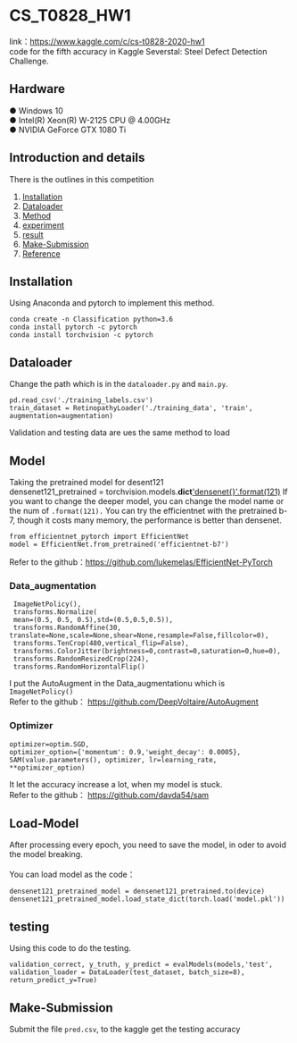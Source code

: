 # CS_T0828_HW1
link：https://www.kaggle.com/c/cs-t0828-2020-hw1 <br>
code for the fifth accuracy in Kaggle Severstal: Steel Defect Detection Challenge.

## Hardware
● Windows 10 <br>
● Intel(R) Xeon(R) W-2125 CPU @ 4.00GHz <br>
● NVIDIA GeForce GTX 1080 Ti <br>

## Introduction and details
There is the outlines in this competition <br>
1. [Installation](#Installation) <br>
2. [Dataloader](#Dataloader) <br>
3. [Method](#Model) <br>
4. [experiment](#experiment) <br>
5. [result](#result) <br>
6. [Make-Submission](#Make-Submission) <br>
7. [Reference](#Reference) <br>

## Installation
Using Anaconda and pytorch to implement this method.

    conda create -n Classification python=3.6
    conda install pytorch -c pytorch
    conda install torchvision -c pytorch

## Dataloader
Change the path which is in the `dataloader.py` and `main.py`.
    
    pd.read_csv('./training_labels.csv')
    train_dataset = RetinopathyLoader('./training_data', 'train', augmentation=augmentation)
Validation and testing data are ues the same method to load <br>

## Model
Taking the pretrained model for desent121 <br>
densenet121_pretrained = torchvision.models.__dict__['densenet{}'.format(121)](pretrained=True)
If you want to change the deeper model, you can change the model name or the num of `.format(121).`
You can try the efficientnet with the pretrained b-7, though it costs many memory, the performance is better than densenet.

    from efficientnet_pytorch import EfficientNet
    model = EfficientNet.from_pretrained('efficientnet-b7')
Refer to the github：https://github.com/lukemelas/EfficientNet-PyTorch <br>

### Data_augmentation
     ImageNetPolicy(),
     transforms.Normalize(
     mean=(0.5, 0.5, 0.5),std=(0.5,0.5,0.5)),
     transforms.RandomAffine(30, translate=None,scale=None,shear=None,resample=False,fillcolor=0),
     transforms.TenCrop(480,vertical_flip=False),
     transforms.ColorJitter(brightness=0,contrast=0,saturation=0,hue=0),
     transforms.RandomResizedCrop(224),
     transforms.RandomHorizontalFlip()

I put the AutoAugment in the Data_augmentationu which is `ImageNetPolicy()` <br>
Refer to the github： https://github.com/DeepVoltaire/AutoAugment <br>

### Optimizer
    optimizer=optim.SGD,
    optimizer_option={'momentum': 0.9,'weight_decay': 0.0005},
    SAM(value.parameters(), optimizer, lr=learning_rate, **optimizer_option)
   
It let the accuracy increase a lot, when my model is stuck. <br>
Refer to the github： https://github.com/davda54/sam <br>            
                        
## Load-Model
After processing every epoch, you need to save the model, in oder to avoid the model breaking. <br>   
You can load model as the code： 

    densenet121_pretrained_model = densenet121_pretrained.to(device)
    densenet121_pretrained_model.load_state_dict(torch.load('model.pkl'))

## testing
Using this code to do the testing. <br>

    validation_correct, y_truth, y_predict = evalModels(models,'test', validation_loader = DataLoader(test_dataset, batch_size=8), return_predict_y=True)
    
## Make-Submission
Submit the file `pred.csv`, to the kaggle  get the testing accuracy <br>
